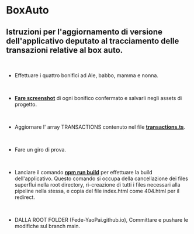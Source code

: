 # BoxAuto

## Istruzioni per l'aggiornamento di versione dell'applicativo deputato al tracciamento delle transazioni relative al box auto.

<br />

- Effettuare i quattro bonifici ad Ale, babbo, mamma e nonna.

<br />

- <u>**Fare screenshot**</u> di ogni bonifico confermato e salvarli negli assets di progetto.

<br />

- Aggiornare l' array TRANSACTIONS contenuto nel file <u>**transactions.ts**</u>.

<br />

- Fare un giro di prova.

<br />

- Lanciare il comando <u>**npm run build**</u> per effettuare la build dell'applicativo. Questo comando si occupa della cancellazione dei files superflui nella root directory, ri-creazione di tutti i files necessari alla pipeline nella stessa, e copia del file index.html come 404.html per il redirect.

<br />

- DALLA ROOT FOLDER (Fede-YaoPai.github.io), Committare e pushare le modifiche sul branch main.

<br />
